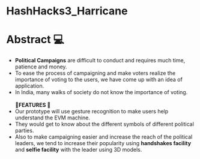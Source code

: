 # HashHacks3_Harricane<br>

<t><t><h1>Abstract :computer:</h1> 
* **Political Campaigns** are difficult to conduct and requires much time, patience and money. 
*  To ease the process of campaigning and make voters realize the importance of voting to the users, we have come up with an idea of application.<br>
*  In India, many walks of society do not know the importance of voting. 
<br><br><t><t><t>**:pushpin:FEATURES :pushpin:**<br>
* Our prototype will use gesture recognition to make users help understand the EVM machine. 
* They would get to know about the different symbols of different political parties.
*  Also to make campaigning easier and increase the reach of the political leaders, we tend to increase their popularity using **handshakes facility** and **selfie facility** with the leader using 3D models.
<br><br>
